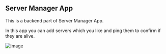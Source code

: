 ## Server Manager App

This is a backend part of Server Manager App.

In this app you can add servers which you like and ping them to confirm if they are alive.

![image](https://user-images.githubusercontent.com/92729800/212972251-a8c371b8-643f-4368-ad4b-6bd3e8c4e918.png)
